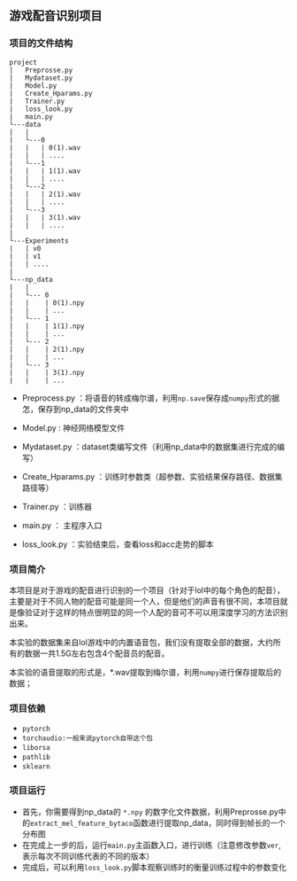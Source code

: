 ## 游戏配音识别项目

### 项目的文件结构

```
project
|	Preprosse.py
|   Mydataset.py
|	Model.py
|	Create_Hparams.py
|	Trainer.py
|	loss_look.py
|	main.py
└---data
|	| 
|	└---0
|	|	| 0(1).wav
|	|	| ....
|	└---1
|	|	| 1(1).wav
|	|	| ....
|	└---2
|	|	| 2(1).wav
|	|	| ....
|	└---3
|	|	| 3(1).wav
|	|	| ....
|
└---Experiments
|	| v0
|	| v1
|	| ....
|
└---np_data
|	|
|	└--- 0
|	|	 | 0(1).npy
|	|	 | ...
|	└--- 1
|	|	 | 1(1).npy
|	|	 | ...
|	└--- 2
|	|	 | 2(1).npy
|	|	 | ...
|	└--- 3
|	|	 | 3(1).npy
|	|	 | ...
```

- Preprocess.py ：将语音的转成梅尔谱，利用`np.save`保存成`numpy`形式的据怎，保存到np_data的文件夹中

- Model.py : 神经网络模型文件
- Mydataset.py ：dataset类编写文件（利用np_data中的数据集进行完成的编写）
- Create_Hparams.py ：训练时参数类（超参数、实验结果保存路径、数据集路径等）
- Trainer.py ：训练器
- main.py ： 主程序入口
- loss_look.py ：实验结束后，查看loss和acc走势的脚本

### 项目简介

​	本项目是对于游戏的配音进行识别的一个项目（针对于lol中的每个角色的配音），主要是对于不同人物的配音可能是同一个人，但是他们的声音有很不同，本项目就是像验证对于这样的特点很明显的同一个人配的音可不可以用深度学习的方法识别出来。

​	本实验的数据集来自lol游戏中的内置语音包，我们没有提取全部的数据，大约所有的数据一共1.5G左右包含4个配音员的配音。

​	本实验的语音提取的形式是，*.wav提取到梅尔谱，利用`numpy`进行保存提取后的数据；

### 项目依赖

- `pytorch` 
- `torchaudio:一般来说pytorch自带这个包`
- `liborsa`
- `pathlib`
- `sklearn`

### 项目运行

- 首先，你需要得到np_data的 `*.npy` 的数字化文件数据，利用Preprosse.py中的`extract_mel_feature_bytaco`函数进行提取np_data，同时得到帧长的一个分布图
- 在完成上一步的后，运行`main.py`主函数入口，进行训练（注意修改参数`ver`,表示每次不同训练代表的不同的版本）
- 完成后，可以利用`loss_look.py`脚本观察训练时的衡量训练过程中的参数变化